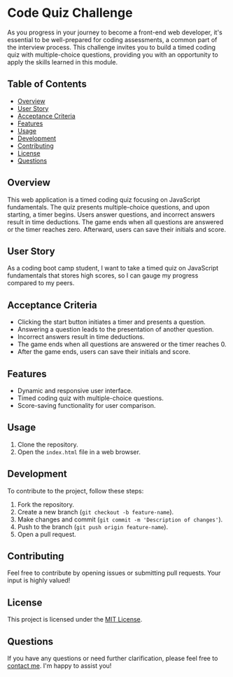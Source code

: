# Code Quiz Challenge

As you progress in your journey to become a front-end web developer, it's essential to be well-prepared for coding assessments, a common part of the interview process. This challenge invites you to build a timed coding quiz with multiple-choice questions, providing you with an opportunity to apply the skills learned in this module.

## Table of Contents

- [Overview](#overview)
- [User Story](#user-story)
- [Acceptance Criteria](#acceptance-criteria)
- [Features](#features)
- [Usage](#usage)
- [Development](#development)
- [Contributing](#contributing)
- [License](#license)
- [Questions](#questions)

## Overview

This web application is a timed coding quiz focusing on JavaScript fundamentals. The quiz presents multiple-choice questions, and upon starting, a timer begins. Users answer questions, and incorrect answers result in time deductions. The game ends when all questions are answered or the timer reaches zero. Afterward, users can save their initials and score.

## User Story

As a coding boot camp student, I want to take a timed quiz on JavaScript fundamentals that stores high scores, so I can gauge my progress compared to my peers.

## Acceptance Criteria

- Clicking the start button initiates a timer and presents a question.
- Answering a question leads to the presentation of another question.
- Incorrect answers result in time deductions.
- The game ends when all questions are answered or the timer reaches 0.
- After the game ends, users can save their initials and score.

## Features

- Dynamic and responsive user interface.
- Timed coding quiz with multiple-choice questions.
- Score-saving functionality for user comparison.

## Usage

1. Clone the repository.
2. Open the `index.html` file in a web browser.

## Development

To contribute to the project, follow these steps:

1. Fork the repository.
2. Create a new branch (`git checkout -b feature-name`).
3. Make changes and commit (`git commit -m 'Description of changes'`).
4. Push to the branch (`git push origin feature-name`).
5. Open a pull request.

## Contributing

Feel free to contribute by opening issues or submitting pull requests. Your input is highly valued!

## License

This project is licensed under the [MIT License](LICENSE).

## Questions

If you have any questions or need further clarification, please feel free to [contact me](https://github.com/KiranPandranki17/). I'm happy to assist you!

